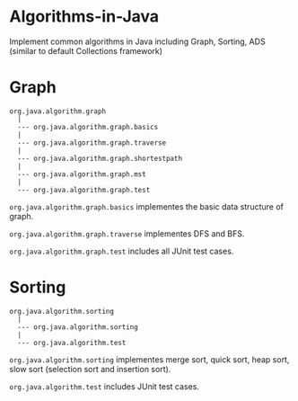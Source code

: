 Algorithms-in-Java
==================
Implement common algorithms in Java including Graph, Sorting, ADS (similar to default Collections framework)

Graph
==================
```
org.java.algorithm.graph
  |
  --- org.java.algorithm.graph.basics
  |
  --- org.java.algorithm.graph.traverse
  |
  --- org.java.algorithm.graph.shortestpath
  |
  --- org.java.algorithm.graph.mst
  |
  --- org.java.algorithm.graph.test
```


`org.java.algorithm.graph.basics` implementes the basic data structure of graph.

`org.java.algorithm.graph.traverse` implementes DFS and BFS.

`org.java.algorithm.graph.test` includes all JUnit test cases.
  
  
Sorting
==================
```
org.java.algorithm.sorting
  |
  --- org.java.algorithm.sorting
  |
  --- org.java.algorithm.test
```

`org.java.algorithm.sorting` implementes merge sort, quick sort, heap sort, slow sort (selection sort and insertion sort).

`org.java.algorithm.test` includes JUnit test cases.

